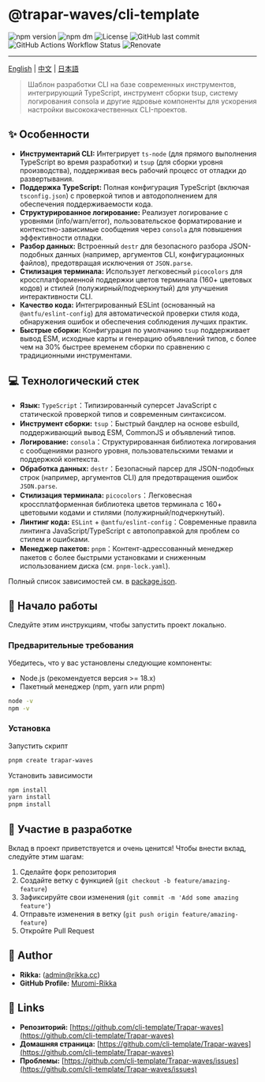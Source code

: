 # @trapar-waves/cli-template

![npm version](https://img.shields.io/npm/v/@trapar-waves/cli-template)
![npm dm](https://img.shields.io/npm/dm/@trapar-waves/cli-template)
![License](https://img.shields.io/github/license/Trapar-waves/cli-template)
![GitHub last commit](https://img.shields.io/github/last-commit/Trapar-waves/cli-template)
![GitHub Actions Workflow Status](https://img.shields.io/github/actions/workflow/status/Trapar-waves/cli-template/release.yml)
![Renovate](https://img.shields.io/badge/renovate-enabled-blue)

---

[English](../README.md) | [中文](/readme/README-CN.md) | [日本語](/readme/README-JP.md)

> Шаблон разработки CLI на базе современных инструментов, интегрирующий TypeScript, инструмент сборки tsup, систему логирования consola и другие ядровые компоненты для ускорения настройки высококачественных CLI-проектов.

## ✨ Особенности

- **Инструментарий CLI:** Интегрирует `ts-node` (для прямого выполнения TypeScript во время разработки) и `tsup` (для сборки уровня производства), поддерживая весь рабочий процесс от отладки до развертывания.
- **Поддержка TypeScript:** Полная конфигурация TypeScript (включая `tsconfig.json`) с проверкой типов и автодополнением для обеспечения поддерживаемости кода.
- **Структурированное логирование:** Реализует логирование с уровнями (info/warn/error), пользовательское форматирование и контекстно-зависимые сообщения через `consola` для повышения эффективности отладки.
- **Разбор данных:** Встроенный `destr` для безопасного разбора JSON-подобных данных (например, аргументов CLI, конфигурационных файлов), предотвращая исключения от `JSON.parse`.
- **Стилизация терминала:** Использует легковесный `picocolors` для кроссплатформенной поддержки цветов терминала (160+ цветовых кодов) и стилей (полужирный/подчеркнутый) для улучшения интерактивности CLI.
- **Качество кода:** Интегрированный ESLint (основанный на `@antfu/eslint-config`) для автоматической проверки стиля кода, обнаружения ошибок и обеспечения соблюдения лучших практик.
- **Быстрые сборки:** Конфигурация по умолчанию `tsup` поддерживает вывод ESM, исходные карты и генерацию объявлений типов, с более чем на 30% быстрее временем сборки по сравнению с традиционными инструментами.

## 💻 Технологический стек

- **Язык:** `TypeScript`：Типизированный суперсет JavaScript с статической проверкой типов и современным синтаксисом.
- **Инструмент сборки:** `tsup`：Быстрый бандлер на основе esbuild, поддерживающий вывод ESM, CommonJS и объявлений типов.
- **Логирование:** `consola`：Структурированная библиотека логирования с сообщениями разного уровня, пользовательскими темами и поддержкой контекста.
- **Обработка данных:** `destr`：Безопасный парсер для JSON-подобных строк (например, аргументов CLI) для предотвращения ошибок `JSON.parse`.
- **Стилизация терминала:** `picocolors`：Легковесная кроссплатформенная библиотека цветов терминала с 160+ цветовыми кодами и стилями (полужирный/подчеркнутый).
- **Линтинг кода:** `ESLint` + `@antfu/eslint-config`：Современные правила линтинга JavaScript/TypeScript с автопоправкой для проблем со стилем и ошибками.
- **Менеджер пакетов:** `pnpm`：Контент-адрессованный менеджер пакетов с более быстрыми установками и сниженным использованием диска (см. `pnpm-lock.yaml`).

Полный список зависимостей см. в [package.json](package.json).

## 🚀 Начало работы

Следуйте этим инструкциям, чтобы запустить проект локально.

### Предварительные требования

Убедитесь, что у вас установлены следующие компоненты:

- Node.js (рекомендуется версия >= 18.x)
- Пакетный менеджер (npm, yarn или pnpm)

```bash
node -v
npm -v
```

### Установка

Запустить скрипт

```bash
pnpm create trapar-waves
```

Установить зависимости

```bash
npm install
yarn install
pnpm install
```

## 🤝 Участие в разработке

Вклад в проект приветствуется и очень ценится! Чтобы внести вклад, следуйте этим шагам:

1. Сделайте форк репозитория
2. Создайте ветку с функцией (`git checkout -b feature/amazing-feature`)
3. Зафиксируйте свои изменения (`git commit -m 'Add some amazing feature'`)
4. Отправьте изменения в ветку (`git push origin feature/amazing-feature`)
5. Откройте Pull Request

## 👤 Author

- **Rikka:** (admin@rikka.cc)
- **GitHub Profile:** [Muromi-Rikka](https://github.com/Muromi-Rikka)

## 🔗 Links

- **Репозиторий:** [https://github.com/cli-template/Trapar-waves](https://github.com/cli-template/Trapar-waves)
- **Домашняя страница:** [https://github.com/cli-template/Trapar-waves](https://github.com/cli-template/Trapar-waves)
- **Проблемы:** [https://github.com/cli-template/Trapar-waves/issues](https://github.com/cli-template/Trapar-waves/issues)
